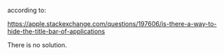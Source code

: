 according to:

https://apple.stackexchange.com/questions/197606/is-there-a-way-to-hide-the-title-bar-of-applications

There is no solution.

